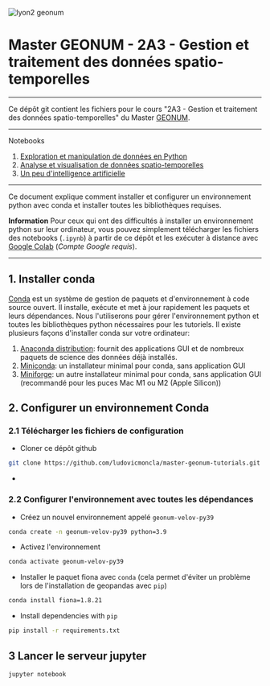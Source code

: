 ![lyon2 geonum](https://perso.liris.cnrs.fr/lmoncla/GEONUM/fig/logos.png)

# Master GEONUM - 2A3 - Gestion et traitement des données spatio-temporelles
***

Ce dépôt git contient les fichiers pour le cours "2A3 - Gestion et traitement des données spatio-temporelles" du Master [GEONUM](https://mastergeonum.org/programme/).


*******
Notebooks
 1. [Exploration et manipulation de données en Python](https://github.com/ludovicmoncla/master-geonum-tutorials/blob/main/notebooks/01.velov-data-exploration.ipynb)
 2. [Analyse et visualisation de données spatio-temporelles](https://github.com/ludovicmoncla/master-geonum-tutorials/blob/main/notebooks/02.velov-maps.ipynb)
 3. [Un peu d'intelligence artificielle](https://github.com/ludovicmoncla/master-geonum-tutorials/blob/main/notebooks/03.velov-dsc.ipynb)

*******

Ce document explique comment installer et configurer un environnement python avec conda et installer toutes les bibliothèques requises.

**Information** Pour ceux qui ont des difficultés à installer un environnement python sur leur ordinateur, vous pouvez simplement télécharger les fichiers des notebooks (`.ipynb`) à partir de ce dépôt et les exécuter à distance avec [Google Colab](http://colab.research.google.com) (*Compte Google requis*).

***

## 1. Installer conda

[Conda](https://conda.io/projects/conda/en/latest/index.html) est un système de gestion de paquets et d'environnement à code source ouvert. Il installe, exécute et met à jour rapidement les paquets et leurs dépendances. 
Nous l'utiliserons pour gérer l'environnement python et toutes les bibliothèques python nécessaires pour les tutoriels.
Il existe plusieurs façons d'installer conda sur votre ordinateur:
1. [Anaconda distribution](https://www.anaconda.com/products/distribution): fournit des applications GUI et de nombreux paquets de science des données déjà installés.
2. [Miniconda](https://docs.conda.io/en/latest/miniconda.html): un installateur minimal pour conda, sans application GUI
3. [Miniforge](https://github.com/conda-forge/miniforge): un autre installateur minimal pour conda, sans application GUI (recommandé pour les puces Mac M1 ou M2 (Apple Silicon))

## 2. Configurer un environnement Conda

### 2.1 Télécharger les fichiers de configuration

* Cloner ce dépôt github

```bash
git clone https://github.com/ludovicmoncla/master-geonum-tutorials.git
```

* 

### 2.2 Configurer l'environnement avec toutes les dépendances

* Créez un nouvel environnement appelé `geonum-velov-py39`

```bash
conda create -n geonum-velov-py39 python=3.9
```

* Activez l'environnement

```bash
conda activate geonum-velov-py39
```

* Installer le paquet fiona avec `conda` (cela permet d'éviter un problème lors de l'installation de geopandas avec `pip`)

```bash
conda install fiona=1.8.21
```

* Install dependencies with `pip`

```bash
pip install -r requirements.txt
```


## 3 Lancer le serveur jupyter

```bash
jupyter notebook
```